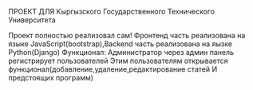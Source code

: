 ПРОЕКТ ДЛЯ Кыргызского Государственного Технического Университета

Проект полностью реализовал сам!
Фронтенд часть реализована на языке JavaScript(bootstrap),Backend часть реализована на яызке Python(Django)
Функционал:
Администратор через админ панель регистрирует пользователей
Этим пользователям открывается функционал(добавление,удаление,редактирование статей И предстоящих программ)

